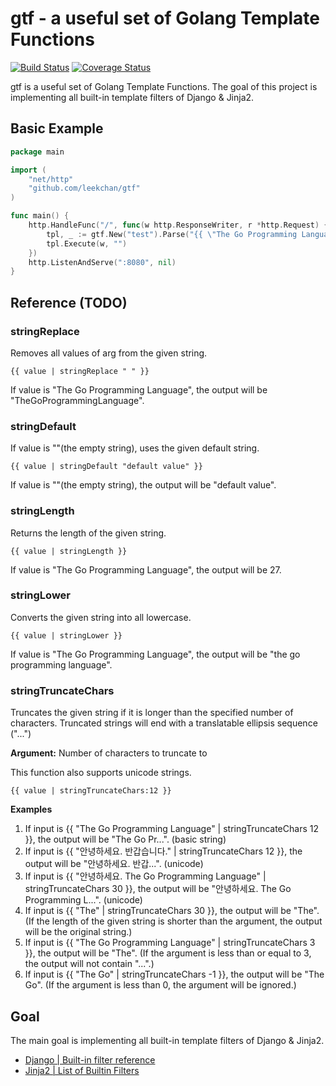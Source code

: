 # gtf - a useful set of Golang Template Functions
[![Build Status](https://travis-ci.org/leekchan/gtf.svg?branch=master)](https://travis-ci.org/leekchan/gtf)
[![Coverage Status](https://coveralls.io/repos/leekchan/gtf/badge.svg?branch=master&service=github)](https://coveralls.io/github/leekchan/gtf?branch=master)

gtf is a useful set of Golang Template Functions. The goal of this project is implementing all built-in template filters of Django & Jinja2. 

## Basic Example

```Go
package main

import (
	"net/http"
	"github.com/leekchan/gtf"
)

func main() {
    http.HandleFunc("/", func(w http.ResponseWriter, r *http.Request) {
		tpl, _ := gtf.New("test").Parse("{{ \"The Go Programming Language\" | stringReplace \" \" }}")
		tpl.Execute(w, "")
	})
    http.ListenAndServe(":8080", nil)
}
```

## Reference (TODO)
### stringReplace

Removes all values of arg from the given string.

```
{{ value | stringReplace " " }}
```
If value is "The Go Programming Language", the output will be "TheGoProgrammingLanguage".



### stringDefault

If value is ""(the empty string), uses the given default string.

```
{{ value | stringDefault "default value" }}
```
If value is ""(the empty string), the output will be "default value".



### stringLength

Returns the length of the given string.

```
{{ value | stringLength }}
```
If value is "The Go Programming Language", the output will be 27.



### stringLower

Converts the given string into all lowercase.

```
{{ value | stringLower }}
```
If value is "The Go Programming Language", the output will be "the go programming language".



### stringTruncateChars

Truncates the given string if it is longer than the specified number of characters. Truncated strings will end with a translatable ellipsis sequence ("...")

**Argument:** Number of characters to truncate to

This function also supports unicode strings.

```
{{ value | stringTruncateChars:12 }}
```

**Examples**

1. If input is {{ "The Go Programming Language" | stringTruncateChars 12 }}, the output will be "The Go Pr...". (basic string)
1. If input is {{ "안녕하세요. 반갑습니다." | stringTruncateChars 12 }}, the output will be "안녕하세요. 반갑...". (unicode)
1. If input is {{ "안녕하세요. The Go Programming Language" | stringTruncateChars 30 }}, the output will be "안녕하세요. The Go Programming L...". (unicode)
1. If input is {{ "The" | stringTruncateChars 30 }}, the output will be "The". (If the length of the given string is shorter than the argument, the output will be the original string.)
1. If input is {{ "The Go Programming Language" | stringTruncateChars 3 }}, the output will be "The". (If the argument is less than or equal to 3, the output will not contain "...".)
1. If input is {{ "The Go" | stringTruncateChars -1 }}, the output will be "The Go". (If the argument is less than 0, the argument will be ignored.)



## Goal
The main goal is implementing all built-in template filters of Django & Jinja2.

* [Django | Built-in filter reference](https://docs.djangoproject.com/en/1.8/ref/templates/builtins/#built-in-filter-reference)
* [Jinja2 | List of Builtin Filters](http://jinja.pocoo.org/docs/dev/templates/#builtin-filters)